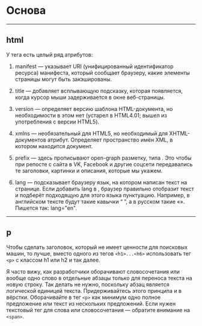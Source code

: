 # Основа

---

## html

У тега есть целый ряд атрибутов:

1. manifest — указывает URI (унифицированный идентификатор ресурса) манифеста, который сообщает браузеру, какие элементы страницы могут быть закэшированы.

2. title — добавляет всплывающую подсказку, которая появляется, когда курсор мыши задерживается в окне веб-страницы.

3. version — определяет версию шаблона HTML-документа, но необходимости в этом нет (устарел в HTML4.01; вышел из употребления с версии HTML5).

4. xmlns — необязательный для HTML5, но необходимый для XHTML-документов атрибут. Определяет пространство имён XML, в котором находится документ.

5. prefix — здесь прописывают open-graph разметку, типа <html lang="ru-RU" prefix="og: [http://ogp.me/ns#](http://ogp.me/ns#)">. Это чтобы при репосте с сайта в VK, Facebook и другие соцсети передавались те заголовки, картинки и описания, которые мы укажем.

6. lang — подсказывает браузеру язык, на котором написан текст на странице. Если добавить lang в <html>, браузер правильно отобразит текст и подберёт подходящую для этого языка пунктуацию. Например, в английском тексте будут такие кавычки “ ”, а в русском такие «». Пишется так: lang="en".

---

## p

Чтобы сделать заголовок, который не имеет ценности для поисковых машин, то лучше, вместо одного из тегов `<h1>...<h6>` использовать тег `<p>` с классом h1 или h2 и так далее.

Я часто вижу, как разработчики оборачивают словосочетания или вообще одно слово в отдельные абзацы только для переноса текста на новую строку. Так делать не нужно, поскольку абзац является логической единицей текста. Придерживайтесь этого принципа и в вёрстки. Оборачивайте в тег `<p>` как минимум одно полное предложение или текст из нескольких предложений. Если нужен текстовый тег для слова или словосочетания — обратите внимание на `<span>`.
